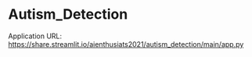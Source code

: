 # Autism_Detection
 Application URL:
 https://share.streamlit.io/aienthusiats2021/autism_detection/main/app.py

